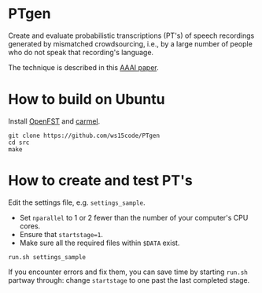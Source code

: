 # PTgen

Create and evaluate probabilistic transcriptions (PT's) of speech recordings
generated by mismatched crowdsourcing, i.e., by a large number of people
who do not speak that recording's language.

The technique is described in this [AAAI paper](http://www.ifp.illinois.edu/~pjyothi/files/AAAI2015.pdf).

# How to build on Ubuntu

Install [OpenFST](http://www.openfst.org/) and [carmel](http://www.isi.edu/licensed-sw/carmel).

```
git clone https://github.com/ws15code/PTgen
cd src
make
```

# How to create and test PT's

Edit the settings file, e.g. `settings_sample`.
- Set `nparallel` to 1 or 2 fewer than the number of your computer's CPU cores.
- Ensure that `startstage=1`.
- Make sure all the required files within `$DATA` exist.

`run.sh settings_sample`

If you encounter errors and fix them, you can save time by starting `run.sh` partway through:
change `startstage` to one past the last completed stage.
